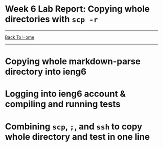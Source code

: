 # Week 6 Lab Report: Copying whole directories with `scp -r`
---
[Back To Home](https://ryan-truong.github.io/cse15l-lab-reports/)

---

# Copying whole markdown-parse directory into ieng6

# Logging into ieng6 account & compiling and running tests

# Combining `scp`, `;`, and `ssh` to copy whole directory and test in one line